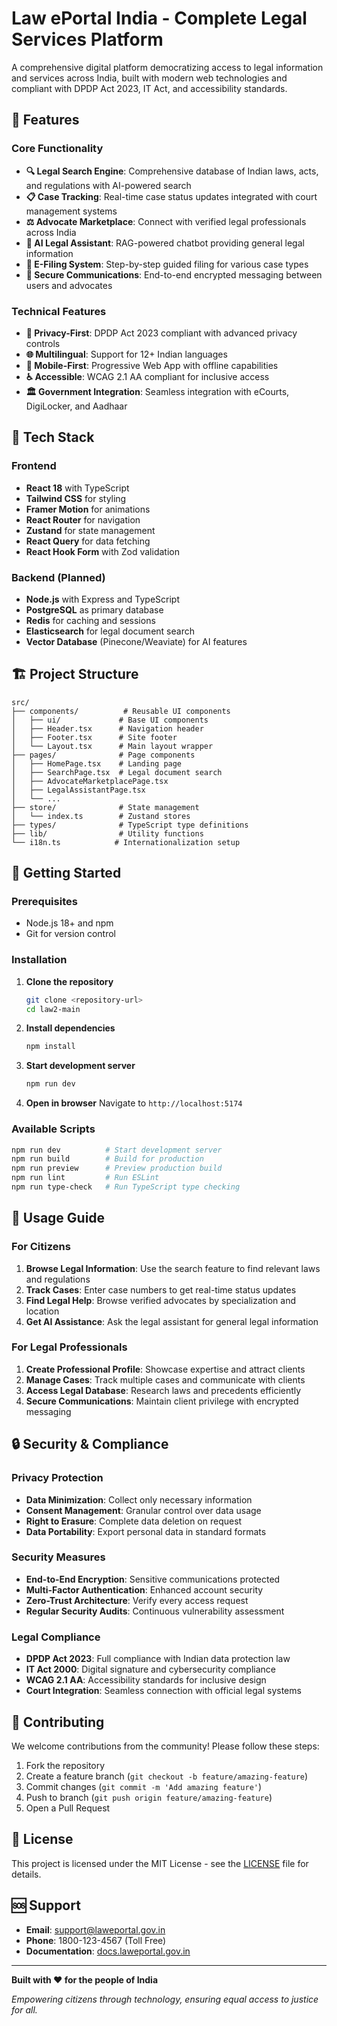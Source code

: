 # Law ePortal India - Complete Legal Services Platform

A comprehensive digital platform democratizing access to legal information and services across India, built with modern web technologies and compliant with DPDP Act 2023, IT Act, and accessibility standards.

## 🌟 Features

### Core Functionality
- **🔍 Legal Search Engine**: Comprehensive database of Indian laws, acts, and regulations with AI-powered search
- **📋 Case Tracking**: Real-time case status updates integrated with court management systems
- **⚖️ Advocate Marketplace**: Connect with verified legal professionals across India
- **🤖 AI Legal Assistant**: RAG-powered chatbot providing general legal information
- **📄 E-Filing System**: Step-by-step guided filing for various case types
- **💬 Secure Communications**: End-to-end encrypted messaging between users and advocates

### Technical Features
- **🔐 Privacy-First**: DPDP Act 2023 compliant with advanced privacy controls
- **🌐 Multilingual**: Support for 12+ Indian languages
- **📱 Mobile-First**: Progressive Web App with offline capabilities
- **♿ Accessible**: WCAG 2.1 AA compliant for inclusive access
- **🏛️ Government Integration**: Seamless integration with eCourts, DigiLocker, and Aadhaar

## 🚀 Tech Stack

### Frontend
- **React 18** with TypeScript
- **Tailwind CSS** for styling
- **Framer Motion** for animations
- **React Router** for navigation
- **Zustand** for state management
- **React Query** for data fetching
- **React Hook Form** with Zod validation

### Backend (Planned)
- **Node.js** with Express and TypeScript
- **PostgreSQL** as primary database
- **Redis** for caching and sessions
- **Elasticsearch** for legal document search
- **Vector Database** (Pinecone/Weaviate) for AI features

## 🏗️ Project Structure

```
src/
├── components/          # Reusable UI components
│   ├── ui/             # Base UI components
│   ├── Header.tsx      # Navigation header
│   ├── Footer.tsx      # Site footer
│   └── Layout.tsx      # Main layout wrapper
├── pages/              # Page components
│   ├── HomePage.tsx    # Landing page
│   ├── SearchPage.tsx  # Legal document search
│   ├── AdvocateMarketplacePage.tsx
│   ├── LegalAssistantPage.tsx
│   └── ...
├── store/              # State management
│   └── index.ts        # Zustand stores
├── types/              # TypeScript type definitions
├── lib/                # Utility functions
└── i18n.ts            # Internationalization setup
```

## 🚦 Getting Started

### Prerequisites
- Node.js 18+ and npm
- Git for version control

### Installation

1. **Clone the repository**
   ```bash
   git clone <repository-url>
   cd law2-main
   ```

2. **Install dependencies**
   ```bash
   npm install
   ```

3. **Start development server**
   ```bash
   npm run dev
   ```

4. **Open in browser**
   Navigate to `http://localhost:5174`

### Available Scripts

```bash
npm run dev          # Start development server
npm run build        # Build for production
npm run preview      # Preview production build
npm run lint         # Run ESLint
npm run type-check   # Run TypeScript type checking
```

## 📖 Usage Guide

### For Citizens
1. **Browse Legal Information**: Use the search feature to find relevant laws and regulations
2. **Track Cases**: Enter case numbers to get real-time status updates
3. **Find Legal Help**: Browse verified advocates by specialization and location
4. **Get AI Assistance**: Ask the legal assistant for general legal information

### For Legal Professionals
1. **Create Professional Profile**: Showcase expertise and attract clients
2. **Manage Cases**: Track multiple cases and communicate with clients
3. **Access Legal Database**: Research laws and precedents efficiently
4. **Secure Communications**: Maintain client privilege with encrypted messaging

## 🔒 Security & Compliance

### Privacy Protection
- **Data Minimization**: Collect only necessary information
- **Consent Management**: Granular control over data usage
- **Right to Erasure**: Complete data deletion on request
- **Data Portability**: Export personal data in standard formats

### Security Measures
- **End-to-End Encryption**: Sensitive communications protected
- **Multi-Factor Authentication**: Enhanced account security
- **Zero-Trust Architecture**: Verify every access request
- **Regular Security Audits**: Continuous vulnerability assessment

### Legal Compliance
- **DPDP Act 2023**: Full compliance with Indian data protection law
- **IT Act 2000**: Digital signature and cybersecurity compliance
- **WCAG 2.1 AA**: Accessibility standards for inclusive design
- **Court Integration**: Seamless connection with official legal systems

## 🤝 Contributing

We welcome contributions from the community! Please follow these steps:

1. Fork the repository
2. Create a feature branch (`git checkout -b feature/amazing-feature`)
3. Commit changes (`git commit -m 'Add amazing feature'`)
4. Push to branch (`git push origin feature/amazing-feature`)
5. Open a Pull Request

## 📄 License

This project is licensed under the MIT License - see the [LICENSE](LICENSE) file for details.

## 🆘 Support

- **Email**: support@laweportal.gov.in
- **Phone**: 1800-123-4567 (Toll Free)
- **Documentation**: [docs.laweportal.gov.in](https://docs.laweportal.gov.in)

---

**Built with ❤️ for the people of India**

*Empowering citizens through technology, ensuring equal access to justice for all.*
